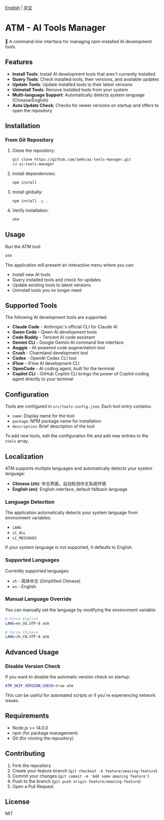 [English](README.md) | [中文](README_zh.md)

# ATM - AI Tools Manager

🔧 A command-line interface for managing npm-installed AI development tools.

## Features

- **Install Tools**: Install AI development tools that aren't currently installed
- **Query Tools**: Check installed tools, their versions, and available updates
- **Update Tools**: Update installed tools to their latest versions
- **Uninstall Tools**: Remove installed tools from your system
- **Multi-language Support**: Automatically detects system language (Chinese/English)
- **Auto Update Check**: Checks for newer versions on startup and offers to open the repository

## Installation

### From Git Repository

1. Clone the repository:
   ```bash
   git clone https://github.com/1e0n/ai-tools-manager.git
   cd ai-tools-manager
   ```

2. Install dependencies:
   ```bash
   npm install
   ```

3. Install globally:
   ```bash
   npm install -g .
   ```

4. Verify installation:
   ```bash
   atm
   ```

## Usage

Run the ATM tool:
```bash
atm
```

The application will present an interactive menu where you can:
- Install new AI tools
- Query installed tools and check for updates
- Update existing tools to latest versions
- Uninstall tools you no longer need

## Supported Tools

The following AI development tools are supported:

- **Claude Code** - Anthropic's official CLI for Claude AI
- **Qwen Code** - Qwen AI development tools
- **Code Buddy** - Tencent AI code assistant
- **Gemini CLI** - Google Gemini AI command line interface
- **Auggie** - AI-powered code augmentation tool
- **Crush** - Charmland development tool
- **Codex** - OpenAI Codex CLI tool
- **iFlow** - iFlow AI development CLI
- **OpenCode** - AI coding agent, built for the terminal
- **Copilot CLI** - GitHub Copilot CLI brings the power of Copilot coding agent directly to your terminal

## Configuration

Tools are configured in `src/tools-config.json`. Each tool entry contains:

- `name`: Display name for the tool
- `package`: NPM package name for installation
- `description`: Brief description of the tool

To add new tools, edit the configuration file and add new entries to the `tools` array.

## Localization

ATM supports multiple languages and automatically detects your system language:

- **Chinese (zh)**: 中文界面，自动检测中文系统环境
- **English (en)**: English interface, default fallback language

### Language Detection

The application automatically detects your system language from environment variables:
- `LANG`
- `LC_ALL`
- `LC_MESSAGES`

If your system language is not supported, it defaults to English.

### Supported Languages

Currently supported languages:
- `zh` - 简体中文 (Simplified Chinese)
- `en` - English

### Manual Language Override

You can manually set the language by modifying the environment variable:

```bash
# Force English
LANG=en_US.UTF-8 atm

# Force Chinese
LANG=zh_CN.UTF-8 atm
```

## Advanced Usage

### Disable Version Check

If you want to disable the automatic version check on startup:

```bash
ATM_SKIP_VERSION_CHECK=true atm
```

This can be useful for automated scripts or if you're experiencing network issues.

## Requirements

- Node.js >= 14.0.0
- npm (for package management)
- Git (for cloning the repository)

## Contributing

1. Fork the repository
2. Create your feature branch (`git checkout -b feature/amazing-feature`)
3. Commit your changes (`git commit -m 'Add some amazing feature'`)
4. Push to the branch (`git push origin feature/amazing-feature`)
5. Open a Pull Request

## License

MIT